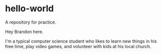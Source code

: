 # hello-world
A repository for practice.

Hey Brandon here.

I'm a typical computer science student who likes to learn new things in his free time, play video games, and volunteer with kids at his local church.
